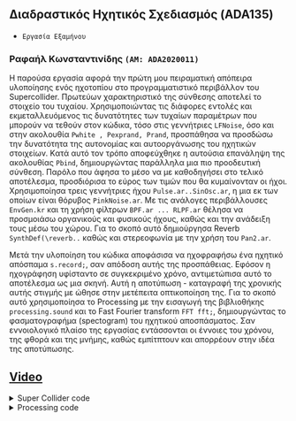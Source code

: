 ## Διαδραστικός Ηχητικός Σχεδιασμός (ADA135)
- `Eργασία Εξαμήνου`

### Ραφαήλ Κωνσταντινίδης `(ΑΜ: ADA2020011)` 

H παρούσα εργασία αφορά την πρώτη μου πειραματική απόπειρα υλοποίησης ενός ηχοτοπίου στο προγραμματιστικό περιβάλλον του Supercollider.
Πρωτεύων χαρακτηριστικό της σύνθεσης αποτελεί το στοιχείο του τυχαίου. Χρησιμοποιώντας τις διάφορες εντολές και εκμεταλλευόμενος τις δυνατότητες 
των τυχαίων παραμέτρων που μπορούν να τεθούν στον κώδικα, τόσο στις γεννήτριες `LFNoise`, όσο και στην ακολουθία `Pwhite , Pexprand, Prand`,
προσπάθησα να προσδώσω την δυνατότητα της αυτονομίας και αυτοοργάνωσης του ηχητικών στοιχείων. Kατά αυτό τον τρόπο αποφεύχθηκε η αυτούσια 
επανάληψη της ακολουθίας `Pbind`, δημιουργώντας παράλληλα μια πιο προοδευτική σύνθεση. Παρόλο που άφησα το μέσο να με καθοδηγήσει στο
τελικό αποτέλεσμα, προσδιόρισα το εύρος των τιμών που θα κυμαίνονταν οι ήχοι. Χρησιμοποίησα τρεις γεννήτριες ήχου `Pulse.ar..SinOsc.ar`,
η μια εκ των οποίων είναι θόρυβος `PinkNoise.ar`. Με τις ανάλογες περιβάλλουσες `EnvGen.kr` και τη χρήση φίλτρων `BPF.ar ... RLPF.ar`
θέλησα να προσμοιάσω οργανικούς και φυσικούς ήχους, καθώς και την ανάδειξη τους μέσω του χώρου. Για το σκοπό αυτό δημιούργησα Reverb `SynthDef(\reverb..`
καθώς και στερεοφωνία με την χρήση του `Pan2.ar`.

Mετά την υλοποίηση του κώδικα αποφάσισα να ηχοφραφήσω ένα ηχητικό απόσπαμα `s.record;`, σαν απόδοση αυτής της προσπάθειας. Εφόσον η ηχογράφηση υφίσταντο 
σε συγκεκριμένο χρόνο, αντιμετώπισα αυτό το αποτέλεσμα ως μια σκηνή. Αυτή η  αποτύπωση - καταγραφή της χρονικής αυτής στιγμής με ώθησε στην μετέπειτα οπτικοποίηση της. 
Για το σκοπό αυτό χρησιμοποίησα το Processing με την εισαγωγή της βιβλιοθήκης `processing.sound` και το Fast Fourier transform `FFT fft;`, δημιουργώντας το 
φασματογραφήμα (spectogram) του ηχητικού αποσπάσματος. Σαν εννοιολογικό πλαίσο της εργασίας εντάσσονται οι έννοιες του χρόνου, της φθορά και της μνήμης, καθώς
εμπίτπτουν και απορρέουν στην ιδέα της αποτύπωσης.

## [Video](https://1drv.ms/v/s!AjVIyz1h0tNBhkb32xqncUZg7rm3?e=GvXYze)

<details>
  <summary>Super Collider code</summary>

``` sclang
s.meter;
s.plotTree;
(
SynthDef(\synthP, {
	arg atk =2 , sus =0, rel=5, c1=1, c2=(-1),
	freq = 500, cfmin = 500, cfmax=2000, rqmin = 0.1,rqmax = 0.2, amp =1, detune=0.2,pan=0, out=0;
	var sig, env;
	env = EnvGen.kr(Env([0,1,1,0],[atk, sus, rel],[c1,0,c2]),doneAction:2);
	sig = Pulse.ar(freq* {LFNoise1.kr(0.5,detune).midiratio});
	sig = BPF.ar(sig,{LFNoise1.kr(0.2).exprange(cfmin,cfmax)},
		             {LFNoise1.kr(0.1).exprange(rqmin,rqmax)});
        sig = Pan2.ar(sig, pan);
	sig = sig * env * amp;
	Out.ar(out, sig);
}).add;

SynthDef(\pad,{
	arg freq = 440, atk= 0.005, rel = 0.3, amp = 1, pan=0, out = 0;
	var sig, env;
	sig = SinOsc.ar([freq,freq-223,4]);
	env = EnvGen.kr(Env.new([0,1,0],[atk,rel],[1,-1]),doneAction:2);
	sig = Pan2.ar(sig, pan, amp);
	sig = sig * env;
	Out.ar(out, sig);
}).add;

SynthDef(\noise,{
	arg out = 0 ;
        var sig;
	sig = PinkNoise.ar(0.5!2);
	2.do{sig = RLPF.ar(sig,LFNoise2.kr(0.5).exprange(100,5000))};
    Out.ar(out,sig);
}).add;

SynthDef(\reverb,{
	arg in, predelay = 0.1, revtime = 3, lpf = 4500, mix = 1, amp=1, out=0;
	var dry, wet, temp, sig;
	dry = In.ar(in,2);
	temp = In.ar(in,2);
	wet = 0;
	temp = DelayN.ar(temp, 0, 2, predelay);
	16.do{
		temp = AllpassN.ar(temp, 0.05, {Rand(0.001,0.05)}!2, revtime);
		temp = LPF.ar(temp, lpf);
		wet = wet + temp;
	};
	sig = XFade2.ar(dry,wet,mix*2-1,amp);
	Out.ar(out,sig);
}).add;
)
~reverbBus = Bus.audio(s,2);
~reverbSynth = Synth(\reverb,[\in,~reverbBus]);

(
~ambient = Pbind(
    \instrument, \pad,
    \dur, Pwhite(0.05, 0.5, inf),
	\midinote, 33,
	\harmonic, Pexprand(1, 80, inf).round,
	\atk, Pwhite(2.0, 3.0, inf),
	\rel, Pwhite(5.0, 3.0, inf),
	\atk, Pwhite(2.0, 3.0, inf),
	\amp, Pkey(\harmonic)*0.5,
	\pan, Pwhite(-0.8, 0.8, inf),
	\out, ~reverbBus
).play;
)

~ambient.stop;

~wind = Synth(\noise,[\out, ~reverbBus]);

~wind.free;

(
~drum =  Pbind(
	\instrument, \synthP,
	\dur,Prand([1,0.5],inf),
	\freq,Prand([0.4,8],inf),
	\detune,Pwhite(0,0.1,inf),
	\rqmin,0.005,
	\rqmax,0.008,
	\cfmin,Prand((Scale.minor.degrees+64).midicps,inf)*Prand([0.5,1,2,4],inf),
	\cfmax,Pkey(\cfmin)*Pwhite(1.008,1.025,inf),
	\atk, 3,
	\sus,1,
	\rel,5,
	\amp,7,
	\pan, Pwhite(-0.8, 0.8, inf),
	\out, ~reverbBus
).play;
)
~drum.stop;

s.record;
s.stopRecording;
 ``` 
  </details>
 
 <details>
  <summary>Processing code</summary>

```java 
import processing.sound.*;
SoundFile track;
FFT fft;       
int bands = 8192;
float[] spectrum = new float[bands]; 
float angle= -QUARTER_PI*3;

void setup()
{
  surface.setLocation(200,height/5);
  size(1000, 1000);
  background(0);
  fft = new FFT(this, bands);
  track = new SoundFile(this, "SuperC.aiff");
  track.loop();
  fft.input(track);
}
void draw() {
  fft.analyze();
  translate(width/2, height/2);
  rotate(angle);
  for (int i = 0; i<bands; i++)
    {
    strokeWeight(3);
    spectrum[i] = fft.spectrum[i]*25;
    stroke(255,spectrum[i]*255);  
    point(i,i);
    }
  angle += PI/(256*4)*0.1605; 
   
  
  if( angle >= QUARTER_PI*5){
    //background(0);
    //angle = -QUARTER_PI*3;
    noLoop();
    track.stop();
  }
}
  ```
  </details>
